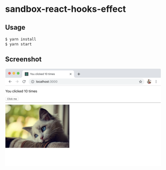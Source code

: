 # sandbox-react-hooks-effect

## Usage

```
$ yarn install
$ yarn start
```

## Screenshot

![](images/screenshot.png)
